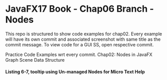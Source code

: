 # JavaFX17 Book - Chap06 Branch - Nodes

This repo is structured to show code examples for chap02. Every example will have its own commit and associated screenshot with same title as the commit message. To view code for a GUI SS, open respective commit.

Practice Code Examples wrt every commit.
Chap02: Nodes in JavaFX Graph Scene Data Structure

#### Listing 6-7, tooltip using Un-managed Nodes for Micro Text Help
